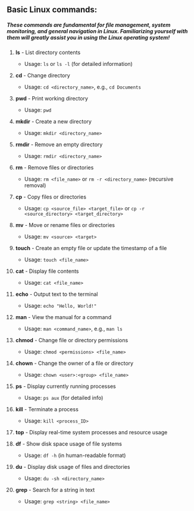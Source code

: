 ## Basic Linux commands:
##### These commands are fundamental for file management, system monitoring, and general navigation in Linux. Familiarizing yourself with them will greatly assist you in using the Linux operating system!


1. **ls** - List directory contents
   - Usage: `ls` or `ls -l` (for detailed information)

2. **cd** - Change directory
   - Usage: `cd <directory_name>`, e.g., `cd Documents`

3. **pwd** - Print working directory
   - Usage: `pwd`

4. **mkdir** - Create a new directory
   - Usage: `mkdir <directory_name>`

5. **rmdir** - Remove an empty directory
   - Usage: `rmdir <directory_name>`

6. **rm** - Remove files or directories
   - Usage: `rm <file_name>` or `rm -r <directory_name>` (recursive removal)

7. **cp** - Copy files or directories
   - Usage: `cp <source_file> <target_file>` or `cp -r <source_directory> <target_directory>`

8. **mv** - Move or rename files or directories
   - Usage: `mv <source> <target>`

9. **touch** - Create an empty file or update the timestamp of a file
   - Usage: `touch <file_name>`

10. **cat** - Display file contents
    - Usage: `cat <file_name>`

11. **echo** - Output text to the terminal
    - Usage: `echo "Hello, World!"`

12. **man** - View the manual for a command
    - Usage: `man <command_name>`, e.g., `man ls`

13. **chmod** - Change file or directory permissions
    - Usage: `chmod <permissions> <file_name>`

14. **chown** - Change the owner of a file or directory
    - Usage: `chown <user>:<group> <file_name>`

15. **ps** - Display currently running processes
    - Usage: `ps aux` (for detailed info)

16. **kill** - Terminate a process
    - Usage: `kill <process_ID>`

17. **top** - Display real-time system processes and resource usage

18. **df** - Show disk space usage of file systems
    - Usage: `df -h` (in human-readable format)

19. **du** - Display disk usage of files and directories
    - Usage: `du -sh <directory_name>`

20. **grep** - Search for a string in text
    - Usage: `grep <string> <file_name>`